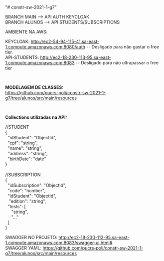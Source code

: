 "# constr-sw-2021-1-g7" 

BRANCH MAIN --> API AUTH KEYCLOAK <br/>
BRANCH ALUNOS --> API STUDENTS/SUBSCRIPTIONS <br/>

AMBIENTE NA AWS: <br/>

KEYCLOAK: http://ec2-54-94-115-41.sa-east-1.compute.amazonaws.com:8080/auth  -- Desligado para não gastar o free tier. <br/>
API-STUDENTS: http://ec2-18-230-113-95.sa-east-1.compute.amazonaws.com:8083  -- Desligado para não ultrapassar o free tier <br/>

<br/>

<b>MODELAGEM DE CLASSES:</b><br/>
https://github.com/pucrs-poli/constr-sw-2021-1-g7/tree/alunos/src/main/resources

<br/>

<b>Collections utilizadas na API:</b>

//STUDENT<br/>
{ <br/>
  &nbsp;&nbsp;"idStudent": "ObjectId", <br/>
  &nbsp;&nbsp;"cpf": "string", <br/>
  &nbsp;&nbsp;"name": "string", <br/>
  &nbsp;&nbsp;"address": "string", <br/>
  &nbsp;&nbsp;"birthDate": "date" <br/>
} <br/>
<br/>
//SUBSCRIPTION <br/>
{ <br/>
    &nbsp;&nbsp;"idSubscription": "ObjectId", <br/>
    &nbsp;&nbsp;"code": "number", <br/>
    &nbsp;&nbsp;"idStudent": "ObjectId", <br/>
    &nbsp;&nbsp; "edition": "string", <br/>
    &nbsp;&nbsp;"tests": [ <br/>
    &nbsp;&nbsp;&nbsp;&nbsp;  "string", <br/>
    &nbsp;&nbsp;&nbsp;&nbsp;  "..." <br/>
    &nbsp;&nbsp;] <br/>
} <br/>

SWAGGER NO PROJETO: http://ec2-18-230-113-95.sa-east-1.compute.amazonaws.com:8083/swagger-ui.html# <br/>
SWAGGER YAML: https://github.com/pucrs-poli/constr-sw-2021-1-g7/tree/alunos/src/main/resources <br/>

